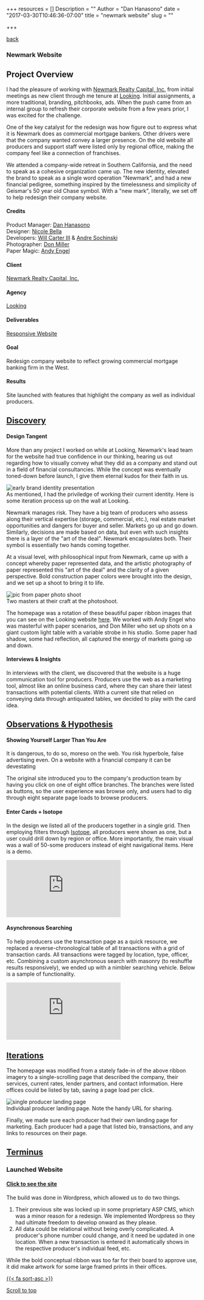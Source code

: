 +++
resources = []
Description = ""
Author = "Dan Hanasono"
date = "2017-03-30T10:46:36-07:00"
title = "newmark website"
slug = ""

+++
<main id="single">
	<article class="post-section">
		<a href="../" class="back-link"><i class="fa fa-long-arrow-left" aria-hidden="true"></i> back</a>
	</article>
</main>
<section id="portfolio">
	<article class="portfolio-intro">
		<h1 class="newmark">Newmark Website</h1>
		</article>
	<article id="js-parallax-window" class="parallax-window">
		<div class="parallax-static-content">
		</div>
		<div id="js-parallax-background" class="parallax-background newmark-background"></div>
	</article>
</section>
<section id="portfolio-item">
	<section id="js-fadeInElement" class="fade-in-element">
		<article class="portfolio-overview">
			<h2>Project Overview</h2>
				<p>I had the pleasure of working with <a href="http://newmarkrealtycapital.com" target="_blank">Newmark Realty Capital, Inc.</a> from initial meetings as new client through me tenure at <a href="http://looking.la" target="_blank">Looking</a>. Initial assignments, a more traditional, branding, pitchbooks, ads. When the push came from an internal group to refresh their corporate website from a few years prior, I was excited for the challenge.</p>
				<p>One of the key catalyst for the redesign was how figure out to express what it is Newmark does as commercial mortgage bankers. Other drivers were that the company wanted convey a larger presence. On the old website all producers and support staff were listed only by regional office, making the company feel like a connection of franchises.</p>
				<p>We attended a company-wide retreat in Southern California, and the need to speak as a cohesive organization came up. The new identity, elevated the brand to speak as a single word operation "Newmark", and had a new financial pedigree, something inspired by the timelessness and simplicity of Geismar's 50 year old Chase symbol. With a "new mark", literally, we set off to help redesign their company website.</p>
			  </div>
			</article>
			<article class="portfolio-colophon">
			<h4>Credits</h4>
			<p>Product Manager: <a href="http://danno.cc" target="_blank">Dan Hanasono</a><br>
			Designer: <a href="http://nikolnicole.com" target="_blank">Nicole Bella</a><br>
			Developers: <a href="http://www.carterthethird.com" target="_blank">Will Carter III</a> &amp; <a href="http://dresosh.com/#!/" target="_blank">Andre Sochinski</a><br>
			Photographer: <a href="http://donmillerphoto.com" target="_blank">Don Miller</a><br>
			Paper Magic: <a href="http://www.andyengeldesign.com" target="_blank">Andy Engel</a></p>
			<h4>Client</h4>
			<p><a href="http://newmarkrealtycapital.com" target="_blank">Newmark Realty Capital, Inc.</a></p>
			<h4>Agency</h4>
			<p><a href="http://looking.la/#/newmark" target="_blank">Looking</a></p>
			<h4>Deliverables</h4>
			<p><a href="http://newmarkrealtycapital.com" target="_blank">Responsive Website</a></p>
			<h4>Goal</h4>
			<p>Redesign company website to reflect growing commercial mortgage banking firm in the West.</p>
			<h4>Results</h4>
			<p>Site launched with features that highlight the company as well as individual producers.</p>
			</article>
		<div class="clear"></div>
		<article class="portfolio-details expander">
			<a href="javascript:void(0)" class="expander-trigger expander-hidden"><h2>Discovery</h2></a>
			  <div class="expander-content">
			    <h4>Design Tangent</h4>
			    <p>More than any project I worked on while at Looking, Newmark's lead team for the website had true confidence in our thinking, hearing us out regarding how to visually convey what they did as a company and stand out in a field of financial consultancies. While the concept was eventually toned-down before launch, I give them eternal kudos for their faith in us.</p>
			    <img src="/images/pf-newmark-identity.jpg" alt="early brand identity presentation">
			    <figcaption>As mentioned, I had the priviledge of working their current identity. Here is some iteration process up on the wall at Looking.</figcaption>
			    <p class="topsies">Newmark manages risk. They have a big team of producers who assess along their vertical expertise (storage, commercial, etc.), real estate market opportunities and dangers for buyer and seller. Markets go up and go down. Similarly, decisions are made based on data, but even with such insights there is a layer of the "art of the deal". Newmark encapsulates both. Their symbol is essentially two hands coming together.</p>
			    <p>At a visual level, with philosophical input from Newmark, came up with a concept whereby paper represented data, and the artistic photography of paper represented this "art of the deal" and the clarity of a given perspective. Bold construction paper colors were brought into the design, and we set up a shoot to bring it to life.</p>
			    <img src="/images/pf-newmark-shoot.jpg" alt="pic from paper photo shoot">
			    <figcaption>Two masters at their craft at the photoshoot.</figcaption>
			    <p class="topsie">The homepage was a rotation of these beautiful paper ribbon images that you can see on the Looking website <a href="http://looking.la/#/newmark" target="_blank">here</a>. We worked with Andy Engel who was masterful with paper scenarios, and Don Miller who set up shots on a giant custom light table with a variable strobe in his studio. Some paper had shadow, some had reflection, all captured the energy of markets going up and down.</p>
			    <h4>Interviews &amp; Insights</h4>
			    <p>In interviews with the client, we discovered that the website is a huge communication tool for producers. Producers use the web as a marketing tool, almost like an online business card, where they can share their latest transactions with potential clients. With a current site that relied on conveying data through antiquated tables, we decided to play with the card idea.</p>
			  </div>
			</article>
			<article class="portfolio-details expander">
			<a href="javascript:void(0)" class="expander-trigger expander-hidden"><h2>Observations &amp; Hypothesis</h2></a>
			<div class="expander-content">
				<h4>Showing Yourself Larger Than You Are</h4>
				<p>It is dangerous, to do so, moreso on the web. You risk hyperbole, false advertising even. On a website with a financial company it can be devestating</p>
				<p>The original site introduced you to the company's production team by having you click on one of eight office branches. The branches were listed as buttons, so the user experience was browse only, and users had to dig through eight separate page loads to browse producers.</p>
				<h4>Enter Cards + Isotope</h4>
				<p>In the design we listed all of the producers together in a single grid. Then employing filters through <a href="http://isotope.metafizzy.co" target="_blank">Isotope</a>, all producers were shown as one, but a user could drill down by region or office. More importantly, the main visual was a wall of 50-some producers instead of eight navigational items. Here is a demo.</p>
			  	<div class="video">
				  	<div class="video-wrapper">
					  	<iframe src="https://www.youtube.com/embed/VLwBdd4Oq1c?rel=0" frameborder="0" allowfullscreen></iframe>
				  	</div>
			  	</div>
				<h4 class="under-video">Asynchronous Searching</h4>
				<p>To help producers use the transaction page as a quick resource, we replaced a reverse-chronological table of all transactions with a grid of transaction cards. All transactions were tagged by location, type, officer, etc. Combining a custom asynchronous search with masonry (to reshuffle results responsively), we ended up with a nimbler searching vehicle. Below is a sample of functionality.</p>
			  	<div class="video">
				  	<div class="video-wrapper">
					  	<iframe src="https://www.youtube.com/embed/Ya5mclRvnZ8?rel=0" frameborder="0" allowfullscreen></iframe>
				  	</div>
			  	</div>
			  </div>
			</article>
		<article class="portfolio-details expander">
			<a href="javascript:void(0)" class="expander-trigger expander-hidden"><h2>Iterations</h2></a>
			  <div class="expander-content">
			    <p>The homepage was modified from a stately fade-in of the above ribbon imagery to a single-scrolling page that described the company, their services, current rates, lender partners, and contact information. Here offices could be listed by tab, saving a page load per click.</p>
			    <img src="/images/pf-newmark-producer.jpg" class="border-it" alt="single producer landing page">
			    <figcaption>Individual producer landing page. Note the handy URL for sharing. </figcaption>
			    <p>Finally, we made sure each producer had their own landing page for marketing. Each producer had a page that listed bio, transactions, and any links to resources on their page.</p>
			  </div>
			</article>
			<article class="portfolio-details expander">
			<a href="javascript:void(0)" class="expander-trigger expander-hidden"><h2>Terminus</h2></a>
			  <div class="expander-content">
			    <h3>Launched Website</h3>
			    <h4 class="resume button"><a href="http://newmarkrealtycapital.com" target="_blank">Click to see the site</a></h4>
			    <div class="clear"></div>
			    <p>The build was done in Wordpress, which allowed us to do two things.
				    <ol>
				    	<li>Their previous site was locked up in some proprietary ASP CMS, which was a minor reason for a redesign. We implemented Wordpress so they had ultimate freedom to develop onward as they please.</li>
				    	<li>All data could be relational without being overly complicated. A producer's phone number could change, and it need be updated in one location. When a new transaction is entered it automatically shows in the respective producer's individual feed, etc.</li>
				    </ol>
			    </p>
			    <p>While the bold conceptual ribbon was too far for their board to approve use, it did make artwork for some large framed prints in their offices.</p>
			  </div>
			</article>
		</section>
<div>
	<a href="#top-o-page" class="back-to-top">{{< fa sort-asc >}}
	<p>Scroll to top</p>
	</a>
</div>
</section>
